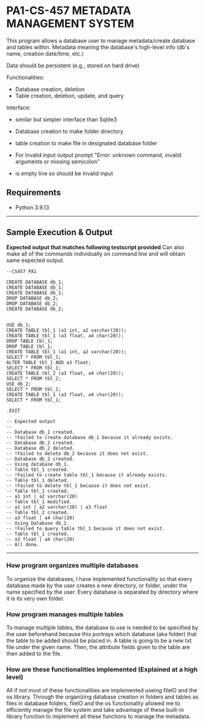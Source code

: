 # PA1-CS-457 METADATA MANAGEMENT SYSTEM

This program allows a database user to manage metadata/create database and tables within.
Metadata meaning the database's high-level info (db's name, creation date/time, etc.)

Data should be persistent (e.g., stored on hard drive)

Functionalities:
- Database creation, deletion
- Table creation, deletion, update, and query

Interface:
- similar but simpler interface than Sqlite3

- Database creation to make folder directory
- table creation to make file in designated database folder

- For Invalid input output prompt "Error: unknown command, invalid arguments or missing semicolon"
- <enter> is empty line so should be invalid input

## Requirements

* Python 3.9.13
---

## Sample Execution & Output

**Expected output that matches following testscript provided** 
Can also make all of the commands individually on command line and will obtain same expected output. 

```
--CS457 PA1

CREATE DATABASE db_1;
CREATE DATABASE db_1;
CREATE DATABASE db_2;
DROP DATABASE db_2;
DROP DATABASE db_2;
CREATE DATABASE db_2;


USE db_1;
CREATE TABLE tbl_1 (a1 int, a2 varchar(20));
CREATE TABLE tbl_1 (a3 float, a4 char(20));
DROP TABLE tbl_1;
DROP TABLE tbl_1;
CREATE TABLE tbl_1 (a1 int, a2 varchar(20));
SELECT * FROM tbl_1;
ALTER TABLE tbl_1 ADD a3 float;
SELECT * FROM tbl_1;
CREATE TABLE tbl_2 (a3 float, a4 char(20));
SELECT * FROM tbl_2;
USE db_2;
SELECT * FROM tbl_1;
CREATE TABLE tbl_1 (a3 float, a4 char(20));
SELECT * FROM tbl_1;

.EXIT

-- Expected output
--
-- Database db_1 created.
-- !Failed to create database db_1 because it already exists.
-- Database db_2 created.
-- Database db_2 deleted.
-- !Failed to delete db_2 because it does not exist.
-- Database db_2 created.
-- Using database db_1.
-- Table tbl_1 created.
-- !Failed to create table tbl_1 because it already exists.
-- Table tbl_1 deleted.
-- !Failed to delete tbl_1 because it does not exist.
-- Table tbl_1 created.
-- a1 int | a2 varchar(20)
-- Table tbl_1 modified.
-- a1 int | a2 varchar(20) | a3 float
-- Table tbl_2 created.
-- a3 float | a4 char(20)
-- Using Database db_2.
-- !Failed to query table tbl_1 because it does not exist.
-- Table tbl_1 created.
-- a3 float | a4 char(20)
-- All done.
```
---

### How program organizes multiple databases

To organize the databases, I have implemented functionality so that every database made by the user creates a new directory, or folder, under the name specified by the user.  Every database is separated by directory where it is its very own folder.

### How program manages multiple tables

To manage multiple tables, the database to use is needed to be specified by the user beforehand because this portrays which database (aka folder) that the table to be added should be placed in.  A table is going to be a new txt file under the given name.  Then, the attribute fields given to the table are then added to the file.

### How are these functionalities implemented (Explained at a high level)

All if not most of these functionalities are implemented useing fileIO and the os library.  Through the organizing database creation in folders and tables as files in database folders, fileIO and the os functionality allowed me to efficiently manage the file system and take advantage of these built-in library function to implement all these functions to manage the metadata.
